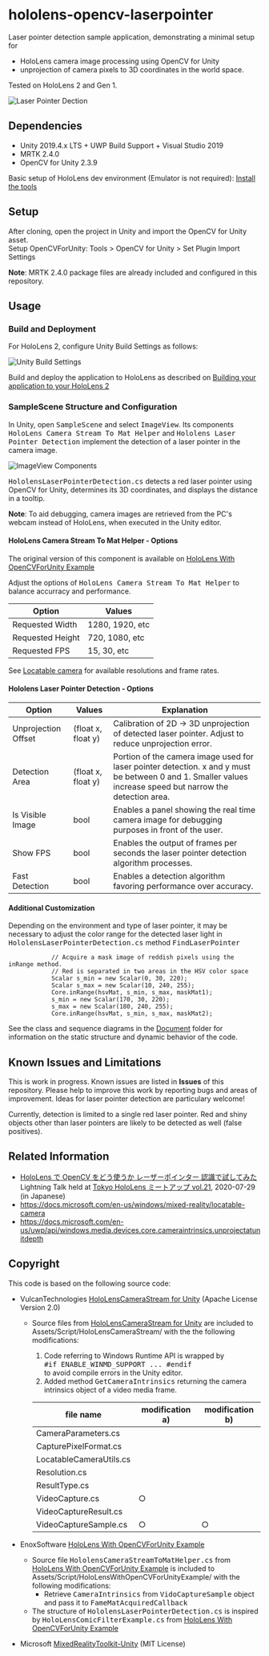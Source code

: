 # hololens-opencv-laserpointer

Laser pointer detection sample application, demonstrating a
minimal setup for 

* HoloLens camera image processing using OpenCV for Unity 
* unprojection of camera pixels to 3D coordinates in the world space.

Tested on HoloLens 2 and Gen 1.

![Laser Pointer Dection](/Document/LaserPointerDetection.PNG)

## Dependencies

 * Unity 2019.4.x LTS + UWP Build Support + Visual Studio 2019
 * MRTK 2.4.0 
 * OpenCV for Unity 2.3.9
 
 Basic setup of HoloLens dev environment (Emulator is not required): [Install the tools](https://docs.microsoft.com/en-us/windows/mixed-reality/install-the-tools) 

## Setup

After cloning, open the project in Unity and import the OpenCV for Unity asset.<br>
Setup OpenCVForUnity: Tools > OpenCV for Unity > Set Plugin Import Settings

**Note**: MRTK 2.4.0 package files are already included and configured in this repository.

## Usage
### Build and Deployment
For HoloLens 2, configure Unity Build Settings as follows:

![Unity Build Settings](/Document/UnityBuildSettings.PNG)

Build and deploy the application to HoloLens as described on
[Building your application to your HoloLens 2](https://docs.microsoft.com/en-us/windows/mixed-reality/mr-learning-base-02#building-your-application-to-your-hololens-2)


### SampleScene Structure and Configuration

In Unity, open <tt>SampleScene</tt> and select <tt>ImageView</tt>.
Its components <tt>HoloLens Camera Stream To Mat Helper</tt> and <tt>Hololens Laser Pointer Detection</tt> implement the detection of a laser pointer in the camera image. 

![ImageView Components](/Document/ImageViewInspector.PNG)

<tt>HololensLaserPointerDetection.cs</tt> detects a red laser pointer using OpenCV for Unity, determines its 3D coordinates, and displays the distance in a tooltip.

**Note**: To aid debugging, camera images are retrieved from the PC's webcam instead of HoloLens, when executed in the Unity editor.

#### HoloLens Camera Stream To Mat Helper - Options 

The original version of this component is available on [HoloLens With OpenCVForUnity Example](https://github.com/EnoxSoftware/HoloLensWithOpenCVForUnityExample)

Adjust the options of <tt>HoloLens Camera Stream To Mat Helper</tt> 
to balance accurracy and performance.

| Option | Values |
|--------|--------|
| Requested Width  | 1280, 1920, etc |
| Requested Height | 720, 1080, etc |
| Requested FPS    | 15, 30, etc |

See [Locatable camera](https://docs.microsoft.com/en-us/windows/mixed-reality/locatable-camera) for available resolutions and frame rates.

#### Hololens Laser Pointer Detection - Options 

| Option | Values | Explanation |
|--------|--------|-------------|
| Unprojection Offset  | (float x, float y) | Calibration of 2D -> 3D unprojection of detected laser pointer. Adjust to reduce unprojection error.
| Detection Area | (float x, float y) | Portion of the camera image used for laser pointer detection. x and y must be between 0 and 1. Smaller values increase speed but narrow the detection area.
| Is Visible Image    | bool | Enables a panel showing the real time camera image for debugging purposes in front of the user.|
|Show FPS | bool | Enables the output of frames per seconds the laser pointer detection algorithm processes.
| Fast Detection | bool | Enables a detection algorithm favoring performance over accuracy.| 

#### Additional Customization
Depending on the environment and type of laser pointer, it may be necessary to adjust the color range for the detected laser light in <tt>HololensLaserPointerDetection.cs</tt> method <tt>FindLaserPointer</tt>

```
            // Acquire a mask image of reddish pixels using the inRange method. 
            // Red is separated in two areas in the HSV color space
            Scalar s_min = new Scalar(0, 30, 220);
            Scalar s_max = new Scalar(10, 240, 255);
            Core.inRange(hsvMat, s_min, s_max, maskMat1);
            s_min = new Scalar(170, 30, 220);
            s_max = new Scalar(180, 240, 255);
            Core.inRange(hsvMat, s_min, s_max, maskMat2);
```

See the class and sequence diagrams in the [Document](/Document/) folder
for information on the static structure and dynamic behavior of the code.


## Known Issues and Limitations

This is work in progress. Known issues are listed in **Issues** of this repository. Please help to improve this work by reporting bugs and areas of improvement. Ideas for laser pointer detection are particulary welcome!

Currently, detection is limited to a single red laser pointer. Red and shiny objects other than laser pointers are likely to be detected as well (false positives). 


## Related Information

* [HoloLens
で OpenCV をどう使うか
レーザーポインター
認識で試してみた](/Document/200729HoloLensOpenCVLaserpointer.pdf)<br>
Lightning Talk held at [Tokyo HoloLens ミートアップ vol.21](https://hololens.connpass.com/event/181938/), 2020-07-29 (in Japanese)
* https://docs.microsoft.com/en-us/windows/mixed-reality/locatable-camera
* https://docs.microsoft.com/en-us/uwp/api/windows.media.devices.core.cameraintrinsics.unprojectatunitdepth


## Copyright

This code is based on the following source code:

 * VulcanTechnologies [HoloLensCameraStream for Unity](https://github.com/VulcanTechnologies/HoloLensCameraStream) (Apache License Version 2.0)
    * Source files  from [HoloLensCameraStream for Unity](https://github.com/VulcanTechnologies/HoloLensCameraStream) are included to
    Assets/Script/HoloLensCameraStream/ with the the following modifications: 

      1.  Code referring to Windows Runtime API is wrapped by <br> <tt>#if ENABLE_WINMD_SUPPORT ... #endif</tt> <br>
      to avoid compile errors in the Unity editor.
      2. Added method <tt>GetCameraIntrinsics</tt> returning the camera intrinsics object of a video media frame.

       | file name | modification a) | modification b) |
       |-----------|---------------|---------------|
       |CameraParameters.cs||
       |CapturePixelFormat.cs||
       |LocatableCameraUtils.cs||
       |Resolution.cs||
       |ResultType.cs||
       |VideoCapture.cs| ○|
       |VideoCaptureResult.cs||
       |VideoCaptureSample.cs| ○ | ○ |

       
 * EnoxSoftware [HoloLens With OpenCVForUnity Example](https://github.com/EnoxSoftware/HoloLensWithOpenCVForUnityExample)

    * Source file <tt>HololensCameraStreamToMatHelper.cs</tt> from [HoloLens With OpenCVForUnity Example](https://github.com/EnoxSoftware/HoloLensWithOpenCVForUnityExample) is included to
    Assets/Script/HoloLensWithOpenCVForUnityExample/ with the following modifications:
      * Retrieve <tt>CameraIntrinsics</tt> from <tt>VidoCaptureSample</tt> object and pass it to <tt>FameMatAcquiredCallback</tt>
   * The structure of <tt>HololensLaserPointerDetection.cs</tt> is inspired by <tt>HoloLensComicFilterExample.cs</tt> from [HoloLens With OpenCVForUnity Example](https://github.com/EnoxSoftware/HoloLensWithOpenCVForUnityExample)


* Microsoft [MixedRealityToolkit-Unity](https://github.com/microsoft/MixedRealityToolkit-Unity) (MIT License)


 
